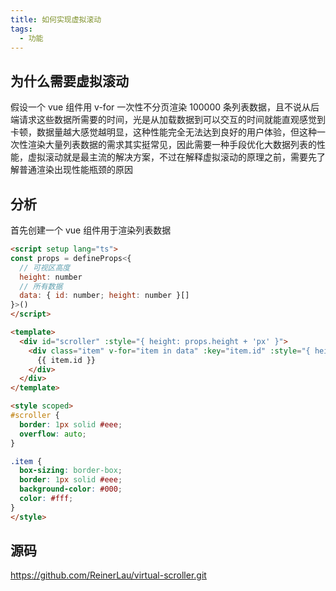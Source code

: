 ```yaml
---
title: 如何实现虚拟滚动
tags:
  - 功能
---
```

## 为什么需要虚拟滚动

假设一个 vue 组件用 v-for 一次性不分页渲染 100000 条列表数据，且不说从后端请求这些数据所需要的时间，光是从加载数据到可以交互的时间就能直观感觉到卡顿，数据量越大感觉越明显，这种性能完全无法达到良好的用户体验，但这种一次性渲染大量列表数据的需求其实挺常见，因此需要一种手段优化大数据列表的性能，虚拟滚动就是最主流的解决方案，不过在解释虚拟滚动的原理之前，需要先了解普通渲染出现性能瓶颈的原因
## 分析

首先创建一个 vue 组件用于渲染列表数据

```html title="src/components/NormalScroller.vue"
<script setup lang="ts">
const props = defineProps<{
  // 可视区高度
  height: number
  // 所有数据
  data: { id: number; height: number }[]
}>()
</script>

<template>
  <div id="scroller" :style="{ height: props.height + 'px' }">
    <div class="item" v-for="item in data" :key="item.id" :style="{ height: item.height + 'px' }">
      {{ item.id }}
    </div>
  </div>
</template>

<style scoped>
#scroller {
  border: 1px solid #eee;
  overflow: auto;
}

.item {
  box-sizing: border-box;
  border: 1px solid #eee;
  background-color: #000;
  color: #fff;
}
</style>
```

## 源码

https://github.com/ReinerLau/virtual-scroller.git